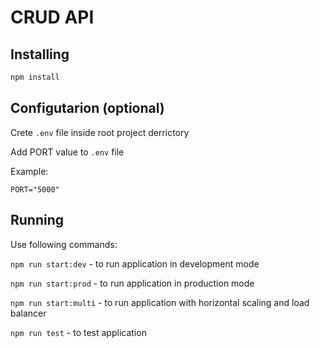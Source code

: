 # CRUD API


## Installing

```bash
npm install
```

## Configutarion (optional)

Crete `.env` file inside root project derrictory

Add PORT value to `.env` file

Example:

```
PORT="5000"
```

## Running

Use following commands:

`npm run start:dev` - to run application in development mode

`npm run start:prod` - to run application in production mode

`npm run start:multi` - to run application with horizontal scaling and load balancer

`npm run test` - to test application
